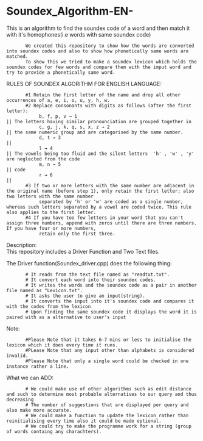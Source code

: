 # Soundex_Algorithm-EN-
This is an algorithm to find the soundex code of a word and then match it with it's homophones(i.e words with same soundex code)

           We created this repository to show how the words are converted into soundex codes and also to show how phonetically same words are matched.
           To show this we tried to make a soundex lexicon which holds the soundex codes for few words and compare them with the imput word and try to provide a phonetically same word.

RULES OF SOUNDEX ALGORITHM FOR ENGLISH LANGUAGE:

           #1 Retain the first letter of the name and drop all other occurrences of a, e, i, o, u, y, h, w.
           #2 Replace consonants with digits as follows (after the first letter):
                b, f, p, v → 1                                             || The letters having similar pronounciation are grouped together in 
                c, g, j, k, q, s, x, z → 2                                 || the same numeric group and are categorised by the same number.
                d, t → 3                                                   ||
                l → 4                                                      || The vowels being too fluid and the silent letters  'h' , 'w' , 'y' are neglected from the code
                m, n → 5                                                   || code
                r → 6                                                      ||
           #3 If two or more letters with the same number are adjacent in the original name (before step 1), only retain the first letter; also two letters with the same number
                separated by 'h' or 'w' are coded as a single number, whereas such letters separated by a vowel are coded twice. This rule also applies to the first letter.
           #4 If you have too few letters in your word that you can't assign three numbers, append with zeros until there are three numbers. If you have four or more numbers,
                retain only the first three.
                



Description:                                                                                            
This repository includes a Driver Function and Two Text files.

The Driver function(Soundex_driver.cpp) does the following thing:

           # It reads from the text file named as "readtxt.txt".
           # It convert each word into their soundex codes.
           # It writes the words and the soundex code as a pair in another file named as "Lexicon.txt".
           # It asks the user to give an input(string).
           # It converts the input into it's soundex code and compares it with the codes from the lexicon
           # Upon finding the same soundex code it displays the word it is paired with as a alternative to user's input
           
           
Note:   

           #Please Note that it takes 6-7 mins or less to initialise the lexicon which it does every time it runs.
           #PLease Note that any input other than alphabets is considered invalid.
           #Please Note that only a single word could be checked in one instance rather a line.



What we can ADD:

           # We could make use of other algorithms such as edit distance and such to determine most probable alternatives to our query and thus decreasing 
           # The number of suggestions that are displayed per query and also make more accurate.
           # We could make a function to update the lexicon rather than reinitialising every time also it could be made optional.
           # We could try to make the programme work for a string (group of words containg any charachters).




